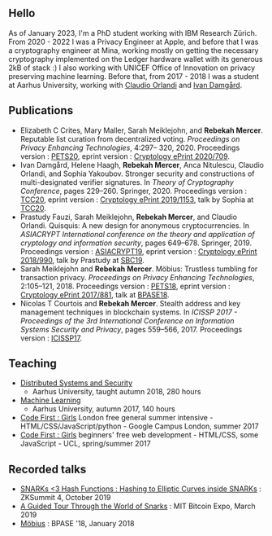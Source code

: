 ## Hello

As of January 2023, I'm a PhD student working with IBM Research Zürich.  From
2020 - 2022 I was a Privacy Engineer at Apple, and before that I was
a cryptography engineer at Mina, working mostly on getting the necessary
cryptography implemented on the Ledger hardware wallet with its generous 2kB of
stack :) I also working with UNICEF Office of Innovation on privacy preserving
machine learning. Before that, from 2017 - 2018 I was a student at Aarhus
University, working with [Claudio Orlandi](http://www.cs.au.dk/~orlandi/) and
[Ivan Damgård](http://www.daimi.au.dk/~ivan/).

## Publications
- Elizabeth C Crites, Mary Maller, Sarah Meiklejohn, and **Rebekah Mercer**.
  Reputable list curation from decentralized voting. _Proceedings on Privacy
  Enhancing Technologies_, 4:297– 320, 2020.
  Proceedings version : [PETS20](https://petsymposium.org/popets/2020/popets-2020-0074.php),
  eprint version : [Cryptology ePrint
  2020/709](https://eprint.iacr.org/2020/709).
- Ivan Damgård, Helene Haagh, **Rebekah Mercer**, Anca Nitulescu, Claudio
  Orlandi, and Sophia Yakoubov. Stronger security and constructions of
  multi-designated verifier signatures. In _Theory of Cryptography Conference_,
  pages 229–260.  Springer, 2020.
  Proceedings version : [TCC20](https://link.springer.com/book/10.1007/978-3-030-64378-2), 
  eprint version : [Cryptology ePrint
  2019/1153](https://eprint.iacr.org/2019/1153),
  talk by Sophia at [TCC20](https://www.youtube.com/watch?v=tJqK9zJ10iA).
- Prastudy Fauzi, Sarah Meiklejohn, **Rebekah Mercer**, and Claudio Orlandi.
  Quisquis: A new design for anonymous cryptocurrencies. In _ASIACRYPT
  International conference on the theory and application of cryptology and
  information security_, pages 649–678. Springer, 2019. 
  Proceedings version : [ASIACRYPT19](https://www.springerprofessional.de/quisquis-a-new-design-for-anonymous-cryptocurrencies/17426784), eprint version : [Cryptology ePrint
  2018/990](https://eprint.iacr.org/2018/990), talk by Prastudy at [SBC19](https://www.youtube.com/watch?v=QAqBRbbbMSw).
- Sarah Meiklejohn and **Rebekah Mercer**. Möbius: Trustless tumbling for
  transaction privacy. _Proceedings on Privacy Enhancing Technologies_,
  2:105–121, 2018. Proceedings version : [PETS18](https://petsymposium.org/popets/2018/popets-2018-0015.php), 
  eprint version : [Cryptology ePrint 2017/881](https://eprint.iacr.org/2017/881), talk at [BPASE18](https://www.youtube.com/watch?v=y4hYPX3pouU).
- Nicolas T Courtois and **Rebekah Mercer**. Stealth address and key management
  techniques in blockchain systems.  In _ICISSP 2017 - Proceedings of the 3rd
  International Conference on Information Systems Security and Privacy_, pages
  559–566, 2017. Proceedings version : [ICISSP17](http://www.scitepress.org/DigitalLibrary/Link.aspx?doi=10.5220/0006270005590566).


## Teaching
- [Distributed Systems and
  Security](https://kursuskatalog.au.dk/en/course/114560/Distributed-Systems-and-Security)
  - Aarhus University, taught autumn 2018, 280 hours
- [Machine
  Learning](https://kursuskatalog.au.dk/en/course/115207/Machine-Learning)
  - Aarhus University, autumn 2017, 140 hours
- [Code First : Girls](https://codefirstgirls.com/) London free general summer
  intensive - HTML/CSS/JavaScript/python - Google Campus London, summer 2017
- [Code First
  : Girls](https://codefirstgirls.com//courses/classes/uni-kickstarter/)
  beginners' free web development - HTML/CSS, some JavaScript - UCL,
  spring/summer 2017

## Recorded talks
- [SNARKs <3 Hash Functions : Hashing to Elliptic Curves inside
  SNARKs](https://www.youtube.com/watch?v=qWRUPzm3qPY) : ZKSummit 4, October
  2019
- [A Guided Tour Through the World of
  Snarks](https://www.youtube.com/watch?v=KY7If_GjZvc) : MIT Bitcoin Expo,
  March 2019
- [Möbius](https://www.youtube.com/watch?v=y4hYPX3pouU) : BPASE '18, January
  2018
